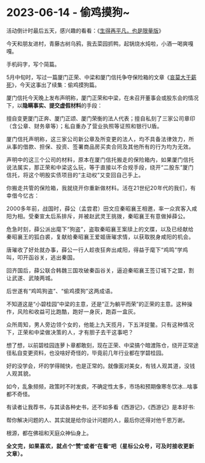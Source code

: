 # 2023-06-14 - 偷鸡摸狗~

<p style="visibility: visible;">活动倒计时最后五天，感兴趣的看看：《<a target="_blank" href="http://mp.weixin.qq.com/s?__biz=Mzg2OTkwNzE4MA==&amp;mid=2247491146&amp;idx=1&amp;sn=36ea9cbaf0451a9167055cc275be1c50&amp;chksm=ce94b1c9f9e338df923c585f9f7d8da4a82de759270f2aa83e366b27d79be91f400741af8e48&amp;scene=21#wechat_redirect" textvalue="生得再平凡，也是限量版" linktype="text" imgurl="" imgdata="null" data-itemshowtype="0" tab="innerlink" data-linktype="2" style="visibility: visible;" hasload="1">生得再平凡，也是限量版</a>》</p><p style="visibility: visible;">今天和朋友进村，青藤古树乌鸦，我去菜园抓鸭，起锅烧水炖啦，小酒一喝爽嘎嘎。</p><p style="visibility: visible;">手机码字，写个简篇。</p><p style="visibility: visible;">5月中旬时，写过一篇厦门正荣、中梁和厦门信托争夺保险箱的文章《<a target="_blank" href="http://mp.weixin.qq.com/s?__biz=Mzg2OTkwNzE4MA==&amp;mid=2247491138&amp;idx=1&amp;sn=730a1ff43bc819d892da78c16b491a08&amp;chksm=ce94b1c1f9e338d761d12012b2ca9e7928c08059f5f3faf0de5550b94451c14941f1279a097d&amp;scene=21#wechat_redirect" textvalue="哀莫大薪死" linktype="text" imgurl="" imgdata="null" data-itemshowtype="0" tab="innerlink" data-linktype="2" style="visibility: visible;" hasload="1">哀莫大于薪死</a>》，今天这事出了续集：偷鸡摸狗篇。<br style="visibility: visible;"></p><p style="visibility: visible;">厦门信托今天晚上发布声明称，厦门正荣和中梁，在未召开董事会或股东会的情况下，以<strong style="visibility: visible;">隐瞒事实、提交虚假材料</strong>的手段：</p><p style="visibility: visible;">擅自变更厦门正奔、厦门正颂、厦门荣衡的法人代表；<span style="letter-spacing: 0.034em; visibility: visible;">擅</span><span style="letter-spacing: 0.034em; visibility: visible;">自私刻</span><span style="letter-spacing: 0.034em; visibility: visible;">了三家公司章印（含公章、</span><span style="letter-spacing: 0.034em; visibility: visible;">财务章</span><span style="letter-spacing: 0.034em; visibility: visible;">等</span><span style="letter-spacing: 0.034em; visibility: visible;">）；私自重办了营业执照等证照和银行U盾。</span></p><p style="visibility: visible;"><span style="letter-spacing: 0.034em; visibility: visible;">厦门信托声明称，这三家公司新公章及所变更的法人，均不具备法律效力，所从事的借款、担保、投资、签署商品房买卖合同及其他所有的行为均为无效。</span></p><p style="visibility: visible;"><span style="letter-spacing: 0.034em; visibility: visible;">声明中的这三个公司的材料，原本在厦门信托搬走的保险箱内，如果厦门信托说法属实，那正荣和中梁这么玩，等于直接以不合规手段，绕开“二股东”厦门信托，将这个明股实债项目的“主动权”又变回自己手上。</span></p><p style="visibility: visible;"><span style="letter-spacing: 0.034em; visibility: visible;">你搬走共管的保险箱，我就绕开你重新做材料。活在21世纪20年代的我们，有幸借今忆古：</span></p><p style="visibility: visible;"><span style="letter-spacing: 0.034em; visibility: visible;">2000多年前，战国时，薛公（孟尝君）田文应秦昭襄王相邀，率一众宾客入咸阳为相。受秦宣太后系排斥，并被赵武灵王挑拨，秦昭襄王有意做掉薛公。</span></p><p style="visibility: visible;"><span style="letter-spacing: 0.034em; visibility: visible;">危急时刻，薛公派出麾下“狗盗”，盗取秦昭襄王案牍上的文牒，以及已经献给秦昭襄王的狐白裘，复献给秦昭襄王爱姬唐璀求情，以获取脱身咸阳的机会。</span></p><p style="visibility: visible;"><span style="letter-spacing: 0.034em; visibility: visible;">唐璀收了好处就办事，薛公一行人趁夜狂奔出咸阳，得益于麾下“鸡鸣”学鸡叫，叩开函谷关，逃出秦国。</span></p><p style="visibility: visible;"><span style="letter-spacing: 0.034em; visibility: visible;">回齐国后，薛公联合韩魏三国攻破秦函谷关，逼迫秦昭襄王签订城下之盟，割让武遂、武陵两城。</span></p><p style="visibility: visible;"><span style="letter-spacing: 0.034em; visibility: visible;">后世遂有“鸡鸣狗盗”、“偷鸡摸狗”这两成语。</span></p><p style="visibility: visible;">不知道这是“小碧桂园”中梁的主意，还是“正为躺平而荣”的正荣的主意。<span style="letter-spacing: 0.034em; visibility: visible;">这种操作，风险和收益可比</span><span style="letter-spacing: 0.034em; visibility: visible;">跑酷，跑好一身灰，跑孬一盒灰。</span></p><p style="visibility: visible;"><span style="letter-spacing: 0.034em; visibility: visible;">众所周知，男人旁边领个女的，他能上九天揽月，下五洋捉鳖。只有这种情况下，正荣和中梁<span style="letter-spacing: 0.578px;text-wrap: wrap;">做决策的人，</span>才有胆子去干这事吧？</span></p><p>想了想，以前碧桂园连萝卜章都敢刻，现在正荣、中梁搞个暗渡陈仓，绕开正常途径私自变更资料，也没啥好奇怪的，毕竟前几年行业都在学碧桂园。<br></p><p>好的没学会，坏的学得贼快，也是正常的。就像面对美女，<span style="letter-spacing: 0.578px;text-wrap: wrap;">有钱人观其道，没钱人观其貌。</span><br></p><p>如今，乱象频频，政策时不时发疯，不确定性太多，市场和预期像寒冬饮冰...啥事都不奇怪。</p><p>有读者让我荐书，与其读各种史书，还不如多看《西游记》，《西游记》是本好书:</p><p>帮你解决问题的人、其实就是给你设计问题的人，最后你还得对他千恩万谢。</p><p>根源，都在佛祖和天庭众神仙身上。</p><p style="margin-bottom: 0px;"><strong style="outline: 0px;font-family: system-ui, -apple-system, BlinkMacSystemFont, &quot;Helvetica Neue&quot;, &quot;PingFang SC&quot;, &quot;Hiragino Sans GB&quot;, &quot;Microsoft YaHei UI&quot;, &quot;Microsoft YaHei&quot;, Arial, sans-serif;text-wrap: wrap;letter-spacing: 0.544px;background-color: rgb(255, 255, 255);color: rgb(34, 34, 34);font-size: 16px;"><span style="outline: 0px;font-size: 14px;">全文完，如果喜欢，就点个“赞”或者“在看”吧（星标公众号，可及时接收更新文章）。</span></strong></p><p style="display: none;"><mp-style-type data-value="3"></mp-style-type></p>